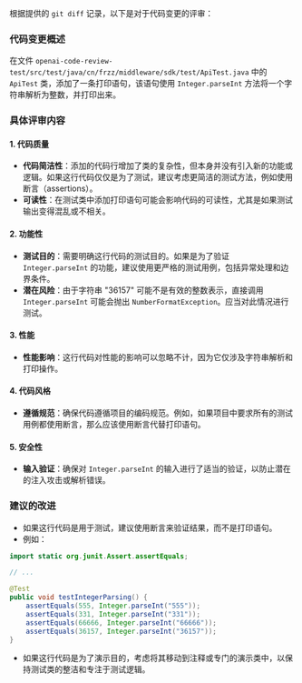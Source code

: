 根据提供的 `git diff` 记录，以下是对于代码变更的评审：

### 代码变更概述
在文件 `openai-code-review-test/src/test/java/cn/frzz/middleware/sdk/test/ApiTest.java` 中的 `ApiTest` 类，添加了一条打印语句，该语句使用 `Integer.parseInt` 方法将一个字符串解析为整数，并打印出来。

### 具体评审内容

#### 1. 代码质量
- **代码简洁性**：添加的代码行增加了类的复杂性，但本身并没有引入新的功能或逻辑。如果这行代码仅仅是为了测试，建议考虑更简洁的测试方法，例如使用断言（assertions）。
- **可读性**：在测试类中添加打印语句可能会影响代码的可读性，尤其是如果测试输出变得混乱或不相关。

#### 2. 功能性
- **测试目的**：需要明确这行代码的测试目的。如果是为了验证 `Integer.parseInt` 的功能，建议使用更严格的测试用例，包括异常处理和边界条件。
- **潜在风险**：由于字符串 "36157" 可能不是有效的整数表示，直接调用 `Integer.parseInt` 可能会抛出 `NumberFormatException`。应当对此情况进行测试。

#### 3. 性能
- **性能影响**：这行代码对性能的影响可以忽略不计，因为它仅涉及字符串解析和打印操作。

#### 4. 代码风格
- **遵循规范**：确保代码遵循项目的编码规范。例如，如果项目中要求所有的测试用例都使用断言，那么应该使用断言代替打印语句。

#### 5. 安全性
- **输入验证**：确保对 `Integer.parseInt` 的输入进行了适当的验证，以防止潜在的注入攻击或解析错误。

### 建议的改进
- 如果这行代码是用于测试，建议使用断言来验证结果，而不是打印语句。
- 例如：
```java
import static org.junit.Assert.assertEquals;

// ...

@Test
public void testIntegerParsing() {
    assertEquals(555, Integer.parseInt("555"));
    assertEquals(331, Integer.parseInt("331"));
    assertEquals(66666, Integer.parseInt("66666"));
    assertEquals(36157, Integer.parseInt("36157"));
}
```
- 如果这行代码是为了演示目的，考虑将其移动到注释或专门的演示类中，以保持测试类的整洁和专注于测试逻辑。
